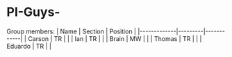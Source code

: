 # PI-Guys-

Group members:
| Name        | Section | Position   |
|-------------|---------|------------|
| Carson      | TR      |            |
| Ian         | TR      |            |
| Brain       | MW      |            |
| Thomas      | TR      |            |
| Eduardo      | TR     |            |


